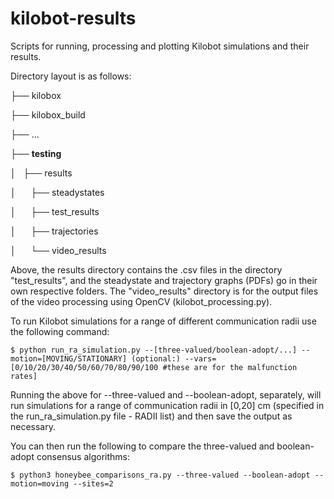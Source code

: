 # kilobot-results
Scripts for running, processing and plotting Kilobot simulations and their results.


Directory layout is as follows:

├── kilobox

├── kilobox_build

├── ...

├── **testing**

│   ├── results

│      ├── steadystates

│      ├── test_results

│      ├── trajectories

│      └── video_results

Above, the results directory contains the .csv files in the directory "test_results", and the steadystate and trajectory graphs (PDFs) go in their own respective folders. The "video_results" directory is for the output files of the video processing using OpenCV (kilobot_processing.py).

To run Kilobot simulations for a range of different communication radii use the following command:

```shell
$ python run_ra_simulation.py --[three-valued/boolean-adopt/...] --motion=[MOVING/STATIONARY] (optional:) --vars=[0/10/20/30/40/50/60/70/80/90/100 #these are for the malfunction rates]
```

Running the above for --three-valued and --boolean-adopt, separately, will run simulations for a range of communication radii in [0,20] cm (specified in the run_ra_simulation.py file - RADII list) and then save the output as necessary.

You can then run the following to compare the three-valued and boolean-adopt consensus algorithms:

```shell
$ python3 honeybee_comparisons_ra.py --three-valued --boolean-adopt --motion=moving --sites=2
```
